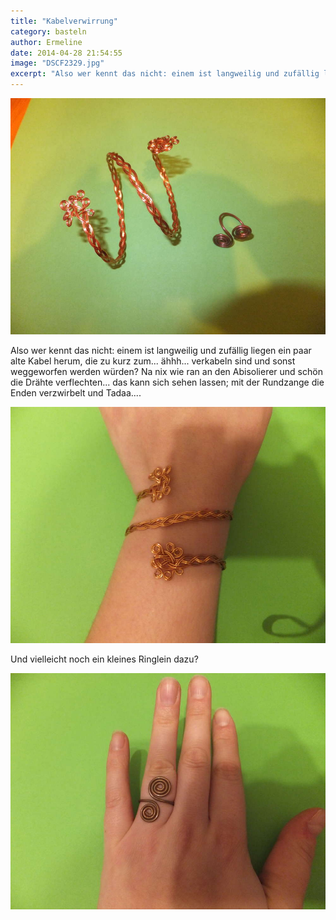 ```yaml
---
title: "Kabelverwirrung"
category: basteln
author: Ermeline
date: 2014-04-28 21:54:55
image: "DSCF2329.jpg"
excerpt: "Also wer kennt das nicht: einem ist langweilig und zufällig liegen ein paar alte Kabel herum..."
---
```


![Armband](DSCF2329.jpg)

Also wer kennt das nicht: einem ist langweilig und zufällig liegen ein paar alte Kabel herum, die zu kurz zum... ähhh... verkabeln sind und sonst weggeworfen werden würden? Na nix wie ran an den Abisolierer und schön die Drähte verflechten... das kann sich sehen lassen; mit der Rundzange die Enden verzwirbelt und Tadaa....

![Ring](DSCF2326.jpg)

Und vielleicht noch ein kleines Ringlein dazu?

![Ring und Armband](DSCF2325.jpg)
